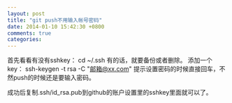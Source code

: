 ```yaml
---
layout: post
title: "git push不用输入帐号密码"
date: 2014-01-10 15:42:30 +0800
comments: true
categories: 
---
```

首先看看有没有sshkey：
    cd ~/.ssh
有的话，就要备份或者删除。
添加一个key：
    ssh-keygen -t rsa -C "邮箱@xx.com"
提示设置密码的时候直接回车，不然push的时候还是要输入密码。


成功后复制.ssh/id_rsa.pub到github的账户设置里的sshkey里面就可以了。


